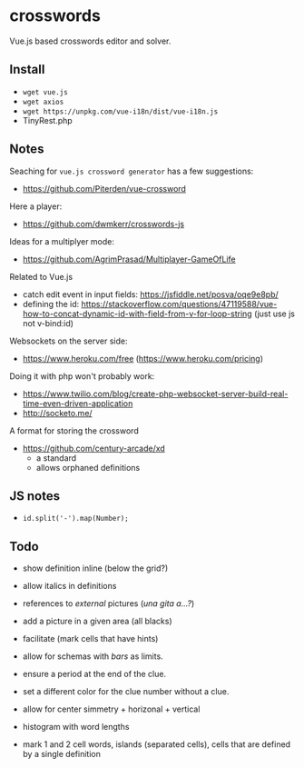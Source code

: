 # crosswords

Vue.js based crosswords editor and solver.

## Install

- `wget vue.js`
- `wget axios`
- `wget https://unpkg.com/vue-i18n/dist/vue-i18n.js`
- TinyRest.php

## Notes

Seaching for `vue.js crossword generator` has a few suggestions:

- <https://github.com/Piterden/vue-crossword>

Here a player:

- <https://github.com/dwmkerr/crosswords-js>

Ideas for a multiplyer mode:

- <https://github.com/AgrimPrasad/Multiplayer-GameOfLife>

Related to Vue.js

- catch edit event in input fields: <https://jsfiddle.net/posva/oqe9e8pb/>
- defining the id: <https://stackoverflow.com/questions/47119588/vue-how-to-concat-dynamic-id-with-field-from-v-for-loop-string> (just use js not v-bind:id)

Websockets on the server side:

- <https://www.heroku.com/free> (<https://www.heroku.com/pricing>)

Doing it with php won't probably work:

- <https://www.twilio.com/blog/create-php-websocket-server-build-real-time-even-driven-application>
- <http://socketo.me/>

A format for storing the crossword

- <https://github.com/century-arcade/xd>
  - a standard
  - allows orphaned definitions

## JS notes

- `id.split('-').map(Number);`

## Todo

- show definition inline (below the grid?)
- allow italics in definitions
- references to _external_ pictures (_una gita a...?_)
- add a picture in a given area (all blacks)
- facilitate (mark cells that have hints)
- allow for schemas with _bars_ as limits.
- ensure a period at the end of the clue.
- set a different color for the clue number without a clue.


- allow for center simmetry + horizonal + vertical
- histogram with word lengths
- mark 1 and 2 cell words, islands (separated cells), cells  that are defined by a single definition

